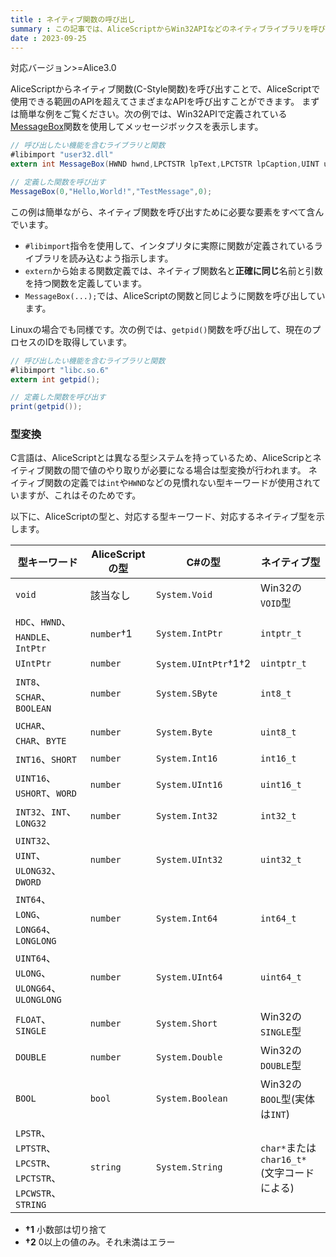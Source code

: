 ```yaml
---
title : ネイティブ関数の呼び出し
summary : この記事では、AliceScriptからWin32APIなどのネイティブライブラリを呼び出す方法について説明します。
date : 2023-09-25
---
```

<span class="badge bg-success">対応バージョン>=Alice3.0</span>

AliceScriptからネイティブ関数(C-Style関数)を呼び出すことで、AliceScriptで使用できる範囲のAPIを超えてさまざまなAPIを呼び出すことができます。
まずは簡単な例をご覧ください。次の例では、Win32APIで定義されている[MessageBox](https://learn.microsoft.com/en-us/windows/win32/api/winuser/nf-winuser-messagebox)関数を使用してメッセージボックスを表示します。

```cs title="AliceScript"
// 呼び出したい機能を含むライブラリと関数
#libimport "user32.dll"
extern int MessageBox(HWND hwnd,LPCTSTR lpText,LPCTSTR lpCaption,UINT uType);

// 定義した関数を呼び出す
MessageBox(0,"Hello,World!","TestMessage",0);
```

この例は簡単ながら、ネイティブ関数を呼び出すために必要な要素をすべて含んでいます。

- `#libimport`指令を使用して、インタプリタに実際に関数が定義されているライブラリを読み込むよう指示します。
- `extern`から始まる関数定義では、ネイティブ関数名と**正確に同じ**名前と引数を持つ関数を定義しています。
- `MessageBox(...);`では、AliceScriptの関数と同じように関数を呼び出しています。

Linuxの場合でも同様です。次の例では、`getpid()`関数を呼び出して、現在のプロセスのIDを取得しています。

```cs title="AliceScript"
// 呼び出したい機能を含むライブラリと関数
#libimport "libc.so.6"
extern int getpid();

// 定義した関数を呼び出す
print(getpid());
```

### 型変換
C言語は、AliceScriptとは異なる型システムを持っているため、AliceScripとネイティブ関数の間で値のやり取りが必要になる場合は型変換が行われます。
ネイティブ関数の定義では`int`や`HWND`などの見慣れない型キーワードが使用されていますが、これはそのためです。

以下に、AliceScriptの型と、対応する型キーワード、対応するネイティブ型を示します。

|型キーワード|AliceScriptの型|C#の型|ネイティブ型|
|--|--|--|--|
|`void`|該当なし|`System.Void`|Win32の`VOID`型|
|`HDC`、`HWND`、`HANDLE`、`IntPtr`|`number`†1|`System.IntPtr`|`intptr_t`|
|`UIntPtr`|`number`|`System.UIntPtr`†1†2|`uintptr_t`|
|`INT8`、`SCHAR`、`BOOLEAN`|`number`|`System.SByte`|`int8_t`|
|`UCHAR`、`CHAR`、`BYTE`|`number`|`System.Byte`|`uint8_t`|
|`INT16`、`SHORT`|`number`|`System.Int16`|`int16_t`|
|`UINT16`、`USHORT`、`WORD`|`number`|`System.UInt16`|`uint16_t`|
|`INT32`、`INT`、`LONG32`|`number`|`System.Int32`|`int32_t`|
|`UINT32`、`UINT`、`ULONG32`、`DWORD`|`number`|`System.UInt32`|`uint32_t`|
|`INT64`、`LONG`、`LONG64`、`LONGLONG`|`number`|`System.Int64`|`int64_t`|
|`UINT64`、`ULONG`、`ULONG64`、`ULONGLONG`|`number`|`System.UInt64`|`uint64_t`|
|`FLOAT`、`SINGLE`|`number`|`System.Short`|Win32の`SINGLE`型|
|`DOUBLE`|`number`|`System.Double`|Win32の`DOUBLE`型|
|`BOOL`|`bool`|`System.Boolean`|Win32の`BOOL`型(実体は`INT`)|
|`LPSTR`、`LPTSTR`、`LPCSTR`、`LPCTSTR`、`LPCWSTR`、`STRING`|`string`|`System.String`|`char*`または`char16_t*`(文字コードによる)|

- **†1** 小数部は切り捨て
- **†2** 0以上の値のみ。それ未満はエラー
